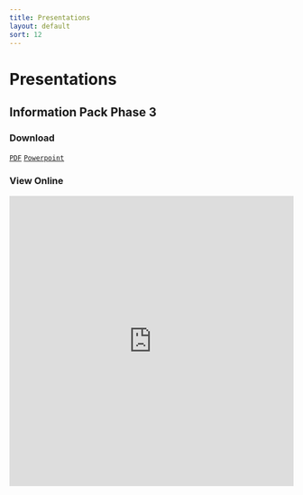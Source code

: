 ```yaml
---
title: Presentations
layout: default
sort: 12
---
```

# Presentations

## Information Pack Phase 3

### Download
[`PDF`](assets/pdf/information-pack-phase-3.pdf)   [`Powerpoint`](assets/powerpoint/information-pack-phase-3.pptx)

### View Online
<iframe src="https://npp-uk.org/assets/pdf/information-pack-phase-3.pdf" width='100%' height='515px' frameborder='0'>





